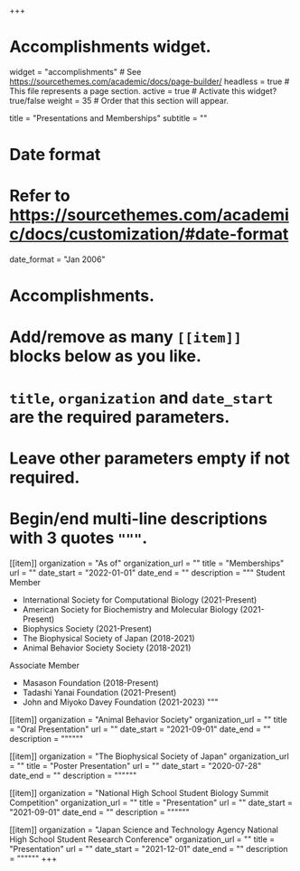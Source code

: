 +++
# Accomplishments widget.
widget = "accomplishments"  # See https://sourcethemes.com/academic/docs/page-builder/
headless = true  # This file represents a page section.
active = true  # Activate this widget? true/false
weight = 35  # Order that this section will appear.

title = "Presentations and Memberships"
subtitle = ""

# Date format
#   Refer to https://sourcethemes.com/academic/docs/customization/#date-format
date_format = "Jan 2006"

# Accomplishments.
#   Add/remove as many `[[item]]` blocks below as you like.
#   `title`, `organization` and `date_start` are the required parameters.
#   Leave other parameters empty if not required.
#   Begin/end multi-line descriptions with 3 quotes `"""`.

[[item]]
  organization = "As of"
  organization_url = ""
  title = "Memberships"
  url = ""
  date_start = "2022-01-01"
  date_end = ""
  description = """
  Student Member
  * International Society for Computational Biology (2021-Present)
  * American Society for Biochemistry and Molecular Biology (2021-Present)
  * Biophysics Society (2021-Present)
  * The Biophysical Society of Japan (2018-2021)
  * Animal Behavior Society Society (2018-2021)
  
  Associate Member
  * Masason Foundation (2018-Present)
  * Tadashi Yanai Foundation (2021-Present)
  * John and Miyoko Davey Foundation (2021-2023)
  """


[[item]]
  organization = "Animal Behavior Society"
  organization_url = ""
  title = "Oral Presentation"
  url = ""
  date_start = "2021-09-01"
  date_end = ""
  description = """"""

[[item]]
  organization = "The Biophysical Society of Japan"
  organization_url = ""
  title = "Poster Presentation"
  url = ""
  date_start = "2020-07-28"
  date_end = ""
  description = """"""

[[item]]
  organization = "National High School Student Biology Summit Competition"
  organization_url = ""
  title = "Presentation"
  url = ""
  date_start = "2021-09-01"
  date_end = ""
  description = """"""

[[item]]
  organization = "Japan Science and Technology Agency National High School Student Research Conference"
  organization_url = ""
  title = "Presentation"
  url = ""
  date_start = "2021-12-01"
  date_end = ""
  description = """"""
+++
